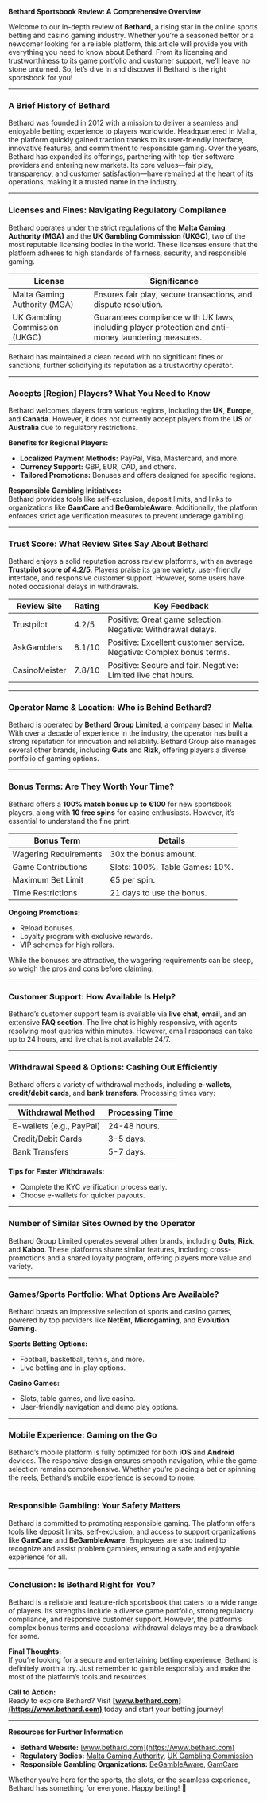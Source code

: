 **Bethard Sportsbook Review: A Comprehensive Overview**  

Welcome to our in-depth review of **Bethard**, a rising star in the online sports betting and casino gaming industry. Whether you’re a seasoned bettor or a newcomer looking for a reliable platform, this article will provide you with everything you need to know about Bethard. From its licensing and trustworthiness to its game portfolio and customer support, we’ll leave no stone unturned. So, let’s dive in and discover if Bethard is the right sportsbook for you!  

---

### **A Brief History of Bethard**  
Bethard was founded in 2012 with a mission to deliver a seamless and enjoyable betting experience to players worldwide. Headquartered in Malta, the platform quickly gained traction thanks to its user-friendly interface, innovative features, and commitment to responsible gaming. Over the years, Bethard has expanded its offerings, partnering with top-tier software providers and entering new markets. Its core values—fair play, transparency, and customer satisfaction—have remained at the heart of its operations, making it a trusted name in the industry.  

---

### **Licenses and Fines: Navigating Regulatory Compliance**  
Bethard operates under the strict regulations of the **Malta Gaming Authority (MGA)** and the **UK Gambling Commission (UKGC)**, two of the most reputable licensing bodies in the world. These licenses ensure that the platform adheres to high standards of fairness, security, and responsible gaming.  

| **License** | **Significance** |  
|-------------|------------------|  
| Malta Gaming Authority (MGA) | Ensures fair play, secure transactions, and dispute resolution. |  
| UK Gambling Commission (UKGC) | Guarantees compliance with UK laws, including player protection and anti-money laundering measures. |  

Bethard has maintained a clean record with no significant fines or sanctions, further solidifying its reputation as a trustworthy operator.  

---

### **Accepts [Region] Players? What You Need to Know**  
Bethard welcomes players from various regions, including the **UK**, **Europe**, and **Canada**. However, it does not currently accept players from the **US** or **Australia** due to regulatory restrictions.  

**Benefits for Regional Players:**  
- **Localized Payment Methods:** PayPal, Visa, Mastercard, and more.  
- **Currency Support:** GBP, EUR, CAD, and others.  
- **Tailored Promotions:** Bonuses and offers designed for specific regions.  

**Responsible Gambling Initiatives:**  
Bethard provides tools like self-exclusion, deposit limits, and links to organizations like **GamCare** and **BeGambleAware**. Additionally, the platform enforces strict age verification measures to prevent underage gambling.  

---

### **Trust Score: What Review Sites Say About Bethard**  
Bethard enjoys a solid reputation across review platforms, with an average **Trustpilot score of 4.2/5**. Players praise its game variety, user-friendly interface, and responsive customer support. However, some users have noted occasional delays in withdrawals.  

| **Review Site** | **Rating** | **Key Feedback** |  
|------------------|------------|------------------|  
| Trustpilot | 4.2/5 | Positive: Great game selection. Negative: Withdrawal delays. |  
| AskGamblers | 8.1/10 | Positive: Excellent customer service. Negative: Complex bonus terms. |  
| CasinoMeister | 7.8/10 | Positive: Secure and fair. Negative: Limited live chat hours. |  

---

### **Operator Name & Location: Who is Behind Bethard?**  
Bethard is operated by **Bethard Group Limited**, a company based in **Malta**. With over a decade of experience in the industry, the operator has built a strong reputation for innovation and reliability. Bethard Group also manages several other brands, including **Guts** and **Rizk**, offering players a diverse portfolio of gaming options.  

---

### **Bonus Terms: Are They Worth Your Time?**  
Bethard offers a **100% match bonus up to €100** for new sportsbook players, along with **10 free spins** for casino enthusiasts. However, it’s essential to understand the fine print:  

| **Bonus Term** | **Details** |  
|----------------|-------------|  
| Wagering Requirements | 30x the bonus amount. |  
| Game Contributions | Slots: 100%, Table Games: 10%. |  
| Maximum Bet Limit | €5 per spin. |  
| Time Restrictions | 21 days to use the bonus. |  

**Ongoing Promotions:**  
- Reload bonuses.  
- Loyalty program with exclusive rewards.  
- VIP schemes for high rollers.  

While the bonuses are attractive, the wagering requirements can be steep, so weigh the pros and cons before claiming.  

---

### **Customer Support: How Available Is Help?**  
Bethard’s customer support team is available via **live chat**, **email**, and an extensive **FAQ section**. The live chat is highly responsive, with agents resolving most queries within minutes. However, email responses can take up to 24 hours, and live chat is not available 24/7.  

---

### **Withdrawal Speed & Options: Cashing Out Efficiently**  
Bethard offers a variety of withdrawal methods, including **e-wallets**, **credit/debit cards**, and **bank transfers**. Processing times vary:  

| **Withdrawal Method** | **Processing Time** |  
|-----------------------|---------------------|  
| E-wallets (e.g., PayPal) | 24-48 hours. |  
| Credit/Debit Cards | 3-5 days. |  
| Bank Transfers | 5-7 days. |  

**Tips for Faster Withdrawals:**  
- Complete the KYC verification process early.  
- Choose e-wallets for quicker payouts.  

---

### **Number of Similar Sites Owned by the Operator**  
Bethard Group Limited operates several other brands, including **Guts**, **Rizk**, and **Kaboo**. These platforms share similar features, including cross-promotions and a shared loyalty program, offering players more value and variety.  

---

### **Games/Sports Portfolio: What Options Are Available?**  
Bethard boasts an impressive selection of sports and casino games, powered by top providers like **NetEnt**, **Microgaming**, and **Evolution Gaming**.  

**Sports Betting Options:**  
- Football, basketball, tennis, and more.  
- Live betting and in-play options.  

**Casino Games:**  
- Slots, table games, and live casino.  
- User-friendly navigation and demo play options.  

---

### **Mobile Experience: Gaming on the Go**  
Bethard’s mobile platform is fully optimized for both **iOS** and **Android** devices. The responsive design ensures smooth navigation, while the game selection remains comprehensive. Whether you’re placing a bet or spinning the reels, Bethard’s mobile experience is second to none.  

---

### **Responsible Gambling: Your Safety Matters**  
Bethard is committed to promoting responsible gaming. The platform offers tools like deposit limits, self-exclusion, and access to support organizations like **GamCare** and **BeGambleAware**. Employees are also trained to recognize and assist problem gamblers, ensuring a safe and enjoyable experience for all.  

---

### **Conclusion: Is Bethard Right for You?**  
Bethard is a reliable and feature-rich sportsbook that caters to a wide range of players. Its strengths include a diverse game portfolio, strong regulatory compliance, and responsive customer support. However, the platform’s complex bonus terms and occasional withdrawal delays may be a drawback for some.  

**Final Thoughts:**  
If you’re looking for a secure and entertaining betting experience, Bethard is definitely worth a try. Just remember to gamble responsibly and make the most of the platform’s tools and resources.  

**Call to Action:**  
Ready to explore Bethard? Visit **[www.bethard.com](https://www.bethard.com)** today and start your betting journey!  

---

**Resources for Further Information**  
- **Bethard Website:** [www.bethard.com](https://www.bethard.com)  
- **Regulatory Bodies:** [Malta Gaming Authority](https://www.mga.org.mt), [UK Gambling Commission](https://www.gamblingcommission.gov.uk)  
- **Responsible Gambling Organizations:** [BeGambleAware](https://www.begambleaware.org), [GamCare](https://www.gamcare.org.uk)  

Whether you’re here for the sports, the slots, or the seamless experience, Bethard has something for everyone. Happy betting! 🎉